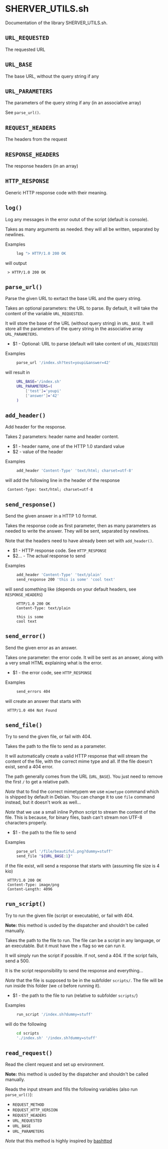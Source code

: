 <!-- Documentation partly generated with tomdoc.sh: https://github.com/mlafeldt/tomdoc.sh -->

SHERVER_UTILS.sh
================

Documentation of the library SHERVER_UTILS.sh.


`URL_REQUESTED`
---------------

The requested URL


`URL_BASE`
----------

The base URL, without the query string if any


`URL_PARAMETERS`
----------------

The parameters of the query string if any (in an associative array)

See `parse_url()`.


`REQUEST_HEADERS`
----------------

The headers from the request


`RESPONSE_HEADERS`
------------------

The response headers (in an array)


`HTTP_RESPONSE`
---------------

Generic HTTP response code with their meaning.


`log()`
-------

Log any messages in the error outut of the script (default is console).

Takes as many arguments as needed. they will all be written, separated by newlines.

Examples

```bash
     log "> HTTP/1.0 200 OK
```

will output

     > HTTP/1.0 200 OK


`parse_url()`
-------------

Parse the given URL to exrtact the base URL and the query string.

Takes an optional parameters: the URL to parse. By default, it will take the content of the variable `URL_REQUESTED`.

It will store the base of the URL (without query string) in `URL_BASE`. It will store all the parameters of the query string in the associative array `URL_PARAMETERS`.

* $1 - Optional: URL to parse (default will take content of `URL_REQUESTED`)

Examples

```bash
     parse_url '/index.sh?test=youpi&answer=42'
```

will result in

```bash
     URL_BASE='/index.sh'
     URL_PARAMETERS=(
         ['test']='youpi'
         ['answer']='42'
     )
```


`add_header()`
--------------

Add header for the response.

Takes 2 parameters: header name and header content.

* $1 - header name, one of the HTTP 1.0 standard value
* $2 - value of the header

Examples

```bash
     add_header 'Content-Type' 'text/html; charset=utf-8'
```

will add the following line in the header of the response

     Content-Type: text/html; charset=utf-8


`send_response()`
-----------------

Send the given answer in a HTTP 1.0 format.

Takes the response code as first parameter, then as many parameters as needed to write the answer. They will be sent, separated by newlines.

Note that the headers need to have already been set with `add_header()`.

* $1 - HTTP response code. See `HTTP_RESPONSE`
* $2... - The actual response to send

Examples

```bash
     add_header 'Content-Type' 'text/plain'
     send_response 200 'this is some' 'cool text'
```

will send something like (depends on your default headers, see `RESPONSE_HEADERS`)

```
     HTTP/1.0 200 OK
     Content-Type: text/plain

     this is some
     cool text
 ```


`send_error()`
--------------

Send the given error as an answer.

Takes one parameter: the error code. It will be sent as an answer, along with a very small HTML explaining what is the error.

* $1 - the error code, see `HTTP_RESPONSE`

Examples

```bash
     send_errors 404
```

will create an answer that starts with

     HTTP/1.0 404 Not Found


`send_file()`
-------------

Try to send the given file, or fail with 404.

Takes the path to the file to send as a parameter.

It will automatically create a valid HTTP response that will stream the content of the file, with the correct mime type and all. If the file doesn't exist, send a 404 error.

The path generally comes from the URL (`URL_BASE`). You just need to remove the first `/` to get a relative path.

*Note* that to find the correct mimetypem we use `mimetype` command which is shipped by default in Debian. You can change it to use `file` command instead, but it doesn't work as well...

*Note* that we use a small inline Python script to stream the content of the file. This is because, for binary files, bash can't stream non UTF-8 characters properly.

* $1 - the path to the file to send

Examples

```bash
     parse_url '/file/beautiful.png?dummy=stuff'
     send_file "${URL_BASE:1}"
```

if the file exist, will send a response that starts with (assuming file size is 4 kio)

     HTTP/1.0 200 OK
     Content-Type: image/png
     Content-Length: 4096


`run_script()`
--------------

Try to run the given file (script or executable), or fail with 404.

**Note:** this method is usded by the dispatcher and shouldn't be called manually.

Takes the path to the file to run. The file can be a script in any language, or an executable. But it must have the `x` flag so we can run it.

It will simply run the script if possible. If not, send a 404. If the script fails, send a 500.

It is the script responsibility to send the response and everything...

*Note* that the file is supposed to be in the subfolder `scripts/`. The file will be run inside this folder (we `cd` before running it).

* $1 - the path to the file to run (relative to subfolder `scripts/`)

Examples

```bash
     run_script '/index.sh?dummy=stuff'
```

will do the following

```bash
     cd scripts
     './index.sh' '/index.sh?dummy=stuff'
```


`read_request()`
----------------

Read the client request and set up environment.

**Note:** this method is usded by the dispatcher and shouldn't be called manually.

Reads the input stream and fills the following variables (also run `parse_url()`):

- `REQUEST_METHOD`
- `REQUEST_HTTP_VERSION`
- `REQUEST_HEADERS`
- `URL_REQUESTED`
- `URL_BASE`
- `URL_PARAMETERS`

*Note* that this method is highly inspired by [bashttpd](https://github.com/avleen/bashttpd)


